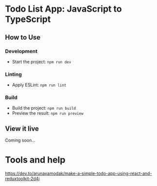 # Todo List App: JavaScript to TypeScript

## How to Use

### Development

- Start the project: `npm run dev`

### Linting

- Apply ESLint: `npm run lint`

### Build

- Build the project: `npm run build`
- Preview the result: `npm run preview`

## View it live

Coming soon...

# Tools and help

https://dev.to/arunavamodak/make-a-simple-todo-app-using-react-and-reduxtoolkit-2d4i
